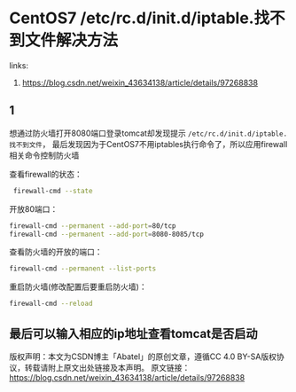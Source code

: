 # CentOS7 /etc/rc.d/init.d/iptable.找不到文件解决方法

links:

1. <https://blog.csdn.net/weixin_43634138/article/details/97268838>

## 1

想通过防火墙打开8080端口登录tomcat却发现提示 `/etc/rc.d/init.d/iptable.找不到文件`，
最后发现因为于CentOS7不用iptables执行命令了，所以应用firewall相关命令控制防火墙

查看firewall的状态：

``` bash
 firewall-cmd --state
```

开放80端口：

``` bash
firewall-cmd --permanent --add-port=80/tcp
firewall-cmd --permanent --add-port=8080-8085/tcp
```

查看防火墙的开放的端口：

``` bash
firewall-cmd --permanent --list-ports
```

重启防火墙(修改配置后要重启防火墙)：

``` bash
firewall-cmd --reload
```

最后可以输入相应的ip地址查看tomcat是否启动
------------------------------------------------
版权声明：本文为CSDN博主「Abatel」的原创文章，遵循CC 4.0 BY-SA版权协议，转载请附上原文出处链接及本声明。
原文链接：https://blog.csdn.net/weixin_43634138/article/details/97268838

